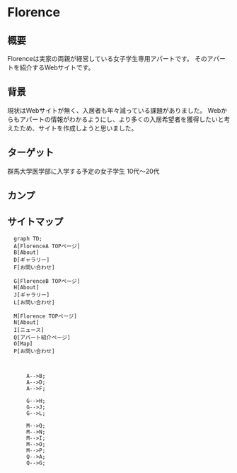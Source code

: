 # Florence

## 概要
Florenceは実家の両親が経営している女子学生専用アパートです。
そのアパートを紹介するWebサイトです。
## 背景
現状はWebサイトが無く、入居者も年々減っている課題がありました。
Webからもアパートの情報がわかるようにし、より多くの入居希望者を獲得したいと考えたため、サイトを作成しようと思いました。
## ターゲット
群馬大学医学部に入学する予定の女子学生
10代〜20代

## カンプ

## サイトマップ
```mermaid
  graph TD;
  A[FlorenceA TOPページ]
  B[About]
  D[ギャラリー]
  F[お問い合わせ]

  G[FlorenceB TOPページ]
  H[About]
  J[ギャラリー]
  L[お問い合わせ]

  M[Florence TOPページ]
  N[About]
  I[ニュース]
  Q[アパート紹介ページ]
  O[Map]
  P[お問い合わせ]
  


      A-->B;
      A-->D;
      A-->F;
      
      G-->H;
      G-->J;
      G-->L;

      M-->Q;
      M-->N;
      M-->I;
      M-->O;
      M-->P;
      Q-->A;
      Q-->G;
```
